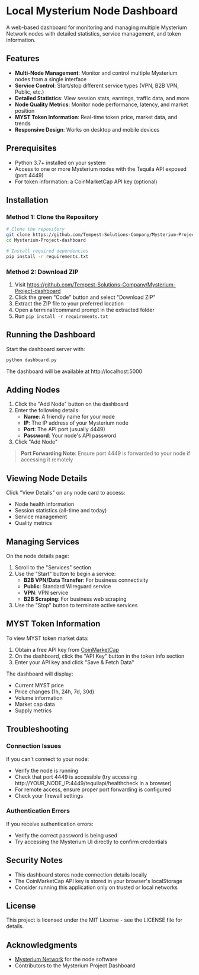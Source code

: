 # Local Mysterium Node Dashboard

A web-based dashboard for monitoring and managing multiple Mysterium Network nodes with detailed statistics, service management, and token information.


## Features

- **Multi-Node Management**: Monitor and control multiple Mysterium nodes from a single interface
- **Service Control**: Start/stop different service types (VPN, B2B VPN, Public, etc.)
- **Detailed Statistics**: View session stats, earnings, traffic data, and more
- **Node Quality Metrics**: Monitor node performance, latency, and market position
- **MYST Token Information**: Real-time token price, market data, and trends
- **Responsive Design**: Works on desktop and mobile devices

## Prerequisites

- Python 3.7+ installed on your system
- Access to one or more Mysterium nodes with the Tequila API exposed (port 4449)
- For token information: a CoinMarketCap API key (optional)

## Installation

### Method 1: Clone the Repository

```bash
# Clone the repository
git clone https://github.com/Tempest-Solutions-Company/Mysterium-Project-dashboard.git
cd Mysterium-Project-dashboard

# Install required dependencies
pip install -r requirements.txt
```

### Method 2: Download ZIP

1. Visit https://github.com/Tempest-Solutions-Company/Mysterium-Project-dashboard
2. Click the green "Code" button and select "Download ZIP"
3. Extract the ZIP file to your preferred location
4. Open a terminal/command prompt in the extracted folder
5. Run `pip install -r requirements.txt`

## Running the Dashboard

Start the dashboard server with:

```bash
python dashboard.py
```

The dashboard will be available at http://localhost:5000

## Adding Nodes

1. Click the "Add Node" button on the dashboard
2. Enter the following details:
   - **Name**: A friendly name for your node
   - **IP**: The IP address of your Mysterium node
   - **Port**: The API port (usually 4449)
   - **Password**: Your node's API password
3. Click "Add Node"

> **Port Forwarding Note**: Ensure port 4449 is forwarded to your node if accessing it remotely

## Viewing Node Details

Click "View Details" on any node card to access:

- Node health information
- Session statistics (all-time and today)
- Service management
- Quality metrics

## Managing Services

On the node details page:

1. Scroll to the "Services" section
2. Use the "Start" button to begin a service:
   - **B2B VPN/Data Transfer**: For business connectivity
   - **Public**: Standard Wireguard service
   - **VPN**: VPN service
   - **B2B Scraping**: For business web scraping
3. Use the "Stop" button to terminate active services

## MYST Token Information

To view MYST token market data:

1. Obtain a free API key from [CoinMarketCap](https://coinmarketcap.com/api/)
2. On the dashboard, click the "API Key" button in the token info section
3. Enter your API key and click "Save & Fetch Data"

The dashboard will display:
- Current MYST price
- Price changes (1h, 24h, 7d, 30d)
- Volume information
- Market cap data
- Supply metrics

## Troubleshooting

### Connection Issues

If you can't connect to your node:
- Verify the node is running
- Check that port 4449 is accessible (try accessing http://YOUR_NODE_IP:4449/tequilapi/healthcheck in a browser)
- For remote access, ensure proper port forwarding is configured
- Check your firewall settings

### Authentication Errors

If you receive authentication errors:
- Verify the correct password is being used
- Try accessing the Mysterium UI directly to confirm credentials

## Security Notes

- This dashboard stores node connection details locally
- The CoinMarketCap API key is stored in your browser's localStorage
- Consider running this application only on trusted or local networks

## License

This project is licensed under the MIT License - see the LICENSE file for details.

## Acknowledgments

- [Mysterium Network](https://mysterium.network/) for the node software
- Contributors to the Mysterium Project Dashboard
